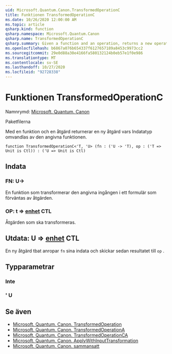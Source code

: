 ```yaml
---
uid: Microsoft.Quantum.Canon.TransformedOperationC
title: Funktionen TransformedOperationC
ms.date: 10/26/2020 12:00:00 AM
ms.topic: article
qsharp.kind: function
qsharp.namespace: Microsoft.Quantum.Canon
qsharp.name: TransformedOperationC
qsharp.summary: Given a function and an operation, returns a new operation whose input is transformed by the given function.
ms.openlocfilehash: b6867a076b654337f6127657189a8453c9973cc2
ms.sourcegitcommit: 29e0d88a30e4166fa580132124b0eb57e1f0e986
ms.translationtype: MT
ms.contentlocale: sv-SE
ms.lasthandoff: 10/27/2020
ms.locfileid: "92728338"
---
```

# <a name="transformedoperationc-function"></a>Funktionen TransformedOperationC

Namnrymd: [Microsoft. Quantum. Canon](xref:Microsoft.Quantum.Canon)

Paketfilerna [](https://nuget.org/packages/)


Med en funktion och en åtgärd returnerar en ny åtgärd vars Indatatyp omvandlas av den angivna funktionen.

```qsharp
function TransformedOperationC<'T, 'U> (fn : ('U -> 'T), op : ('T => Unit is Ctl)) : ('U => Unit is Ctl)
```


## <a name="input"></a>Indata

### <a name="fn--u---t"></a>FN: U->

En funktion som transformerar den angivna ingången i ett formulär som förväntas av åtgärden.


### <a name="op--t--unit-ctl"></a>OP: t => [enhet](xref:microsoft.quantum.lang-ref.unit) CTL

Åtgärden som ska transformeras.



## <a name="output--u--unit-ctl"></a>Utdata: U => [enhet](xref:microsoft.quantum.lang-ref.unit) CTL

En ny åtgärd tbat anropar `fn` sina indata och skickar sedan resultatet till `op` .

## <a name="type-parameters"></a>Typparametrar

### <a name="t"></a>Inte


### <a name="u"></a>' U



## <a name="see-also"></a>Se även

- [Microsoft. Quantum. Canon. TransformedOperation](xref:Microsoft.Quantum.Canon.TransformedOperation)
- [Microsoft. Quantum. Canon. TransformedOperationA](xref:Microsoft.Quantum.Canon.TransformedOperationA)
- [Microsoft. Quantum. Canon. TransformedOperationCA](xref:Microsoft.Quantum.Canon.TransformedOperationCA)
- [Microsoft. Quantum. Canon. ApplyWithInputTransformation](xref:Microsoft.Quantum.Canon.ApplyWithInputTransformation)
- [Microsoft. Quantum. Canon. sammansatt](xref:Microsoft.Quantum.Canon.Composed)